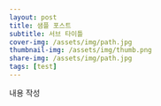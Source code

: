 ```yaml
---
layout: post
title: 샘플 포스트
subtitle: 서브 타이틀
cover-img: /assets/img/path.jpg 
thumbnail-img: /assets/img/thumb.png
share-img: /assets/img/path.jpg
tags: [test]
---
```


내용 작성
